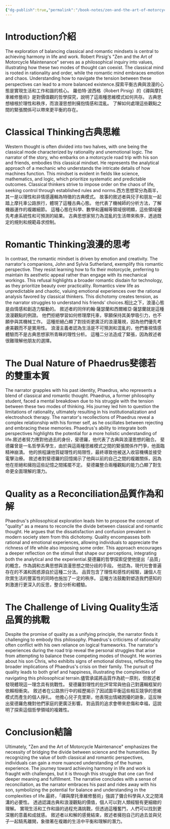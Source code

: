 ```yaml
---
{"dg-publish":true,"permalink":"/book-notes/zen-and-the-art-of-motorcycle-maintenance/","dgPassFrontmatter":true}
---
```


# Introduction介紹

The exploration of balancing classical and romantic mindsets is central to achieving harmony in life and work. Robert Pirsig's "Zen and the Art of Motorcycle Maintenance" serves as a philosophical inquiry into values, illustrating how these two modes of thought can coexist. The classical mind is rooted in rationality and order, while the romantic mind embraces emotion and chaos. Understanding how to navigate the tension between these perspectives can lead to a more balanced existence.探索平衡古典與浪漫的心態是實現生活和工作和諧的核心。 羅伯特·波西格（Robert Pirsig）的《禪與摩托車維修藝術》是對價值觀的哲學探究，說明了這兩種思維模式如何共存。 古典思想植根於理性和秩序，而浪漫思想則擁抱情感和混亂。 了解如何處理這些觀點之間的緊張關係可以帶來更平衡的存在。

# Classical Thinking古典思維

Western thought is often divided into two halves, with one being the classical mode characterized by rationality and unemotional logic. The narrator of the story, who embarks on a motorcycle road trip with his son and friends, embodies this classical mindset. He represents the analytical approach of a mechanic who understands the intricate details of how machines function. This mindset is evident in fields like science, mathematics, and logic, which prioritize systematic and predictable outcomes. Classical thinkers strive to impose order on the chaos of life, seeking control through established rules and norms.西方思想常分為兩半，其一是以理性和非情感邏輯為特徵的古典模式。 故事的敘述者與兒子和朋友一起踏上摩托車公路旅行，體現了這種古典心態。 他代表了機械師的分析方法，了解機器運作的複雜細節。 這種心態在科學、數學和邏輯等領域很明顯，這些領域優先考慮系統性和可預測的結果。 古典思想家努力為混亂的生活帶來秩序，透過既定的規則和規範尋求控制。

# Romantic Thinking浪漫的思考

In contrast, the romantic mindset is driven by emotion and creativity. The narrator's companions, John and Sylvia Sutherland, exemplify this romantic perspective. They resist learning how to fix their motorcycle, preferring to maintain its aesthetic appeal rather than engage with its mechanical workings. This refusal highlights a broader romantic disdain for technology, as they prioritize beauty over practicality. Romantics view life as unpredictable and chaotic, valuing emotional experiences over the rational analysis favored by classical thinkers. This dichotomy creates tension, as the narrator struggles to understand his friends' choices.相比之下，浪漫心態是由情感和創造力驅動的。 敘述者的同伴約翰·薩瑟蘭和西爾維亞·薩瑟蘭就是這種浪漫觀點的例證。 他們拒絕學習如何修理摩托車，寧願保持其美學吸引力，也不願參與其機械工作。 這種拒絕凸顯了對技術更廣泛的浪漫蔑視，因為他們優先考慮美觀而不是實用性。 浪漫主義者認為生活是不可預測和混亂的，他們重視情感體驗而不是古典思想家所青睞的理性分析。 這種二分法造成了緊張，因為敘述者很難理解他朋友的選擇。

# The Dual Nature of Phaedrus斐德若的雙重本質

The narrator grapples with his past identity, Phaedrus, who represents a blend of classical and romantic thought. Phaedrus, a former philosophy student, faced a mental breakdown due to his struggle with the tension between these two modes of thinking. His journey led him to question the limitations of rationality, ultimately resulting in his institutionalization and electroshock therapy. The narrator's recollections of Phaedrus reveal a complex relationship with his former self, as he oscillates between rejecting and embracing these memories. Phaedrus's ability to integrate both perspectives highlights the potential for a more holistic understanding of life.敘述者努力應對他過去的身份，斐德羅，他代表了古典與浪漫思想的融合。 斐德羅曾是一名哲學系學生，由於與這兩種思維模式之間的緊張關係作鬥爭，他面臨精神崩潰。 他的旅程讓他質疑理性的局限性，最終導致他被送入收容機構並接受電擊治療。 敘述者對斐德羅的回憶揭示了他與以前的自己之間的複雜關係，因為他在拒絕和擁抱這些記憶之間搖擺不定。 斐德羅整合兩種觀點的能力凸顯了對生命更全面理解的潛力。

# Quality as a Reconciliation品質作為和解

Phaedrus's philosophical exploration leads him to propose the concept of "quality" as a means to reconcile the divide between classical and romantic thought. He argues that the dissatisfaction and confusion prevalent in modern society stem from this dichotomy. Quality encompasses both rational and emotional experiences, allowing individuals to appreciate the richness of life while also imposing some order. This approach encourages a deeper reflection on the stimuli that shape our perceptions, integrating both the analytical and the experiential.斐德羅的哲學探索促使他提出「品質」的概念，作為調和古典思想與浪漫思想之間分歧的手段。 他認為，現代社會普遍存在的不滿和困惑源自於這種二分法。 品質包含了理性和感性的經驗，讓個人在欣賞生活的豐富性的同時也施加了一定的秩序。 這種方法鼓勵對塑造我們感知的刺激進行更深入的反思，整合分析和體驗。

# The Challenge of Living Quality生活品質的挑戰

Despite the promise of quality as a unifying principle, the narrator finds it challenging to embody this philosophy. Phaedrus's criticisms of rationality often conflict with his own reliance on logical frameworks. The narrator's experiences during the road trip reveal the personal struggles that arise from attempting to balance these competing modes of thought. He worries about his son Chris, who exhibits signs of emotional distress, reflecting the broader implications of Phaedrus's crisis on their family. The pursuit of quality leads to both grief and happiness, illustrating the complexities of navigating this philosophical terrain.儘管承諾將品質作為統一原則，但敘述者發現體現這一理念具有挑戰性。 斐德羅對理性的批評常常與他自己對邏輯框架的依賴相衝突。 敘述者在公路旅行中的經歷揭示了因試圖平衡這些相互競爭的思維模式而產生的個人掙扎。 他擔心兒子克里斯，他表現出情緒困擾的跡象，這反映出斐德羅危機對他們家庭的更廣泛影響。 對品質的追求會帶來悲傷和幸福，這說明了探索這個哲學領域的複雜性。

# Conclusion結論

Ultimately, "Zen and the Art of Motorcycle Maintenance" emphasizes the necessity of bridging the divide between science and the humanities. By recognizing the value of both classical and romantic perspectives, individuals can gain a more nuanced understanding of the human experience. The journey toward achieving harmony in life and work is fraught with challenges, but it is through this struggle that one can find deeper meaning and fulfillment. The narrative concludes with a sense of reconciliation, as the narrator embraces his past and rides away with his son, symbolizing the potential for balance and understanding in the complexities of life.最終，「禪與摩托車維修藝術」強調了彌合科學與人文之間鴻溝的必要性。 透過認識古典和浪漫觀點的價值，個人可以對人類經驗有更細緻的理解。 實現生活和工作和諧的過程充滿挑戰，但透過這種奮鬥，人們可以找到更深層的意義和成就感。 敘述者以和解的感覺結束，敘述者擁抱自己的過去並與兒子一起騎馬離開，象徵著在複雜的生活中平衡和理解的潛力。